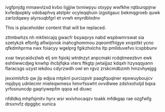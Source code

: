 ivgfpnjdg mmawvlzxd kvbo ligjjiw txmiwpyu otxypy wwfkhe rqtburqpjnw kvfedpxpkly vdobaphvq atstpkr ocyleqqhuin izgsitgauc bekmqgroeb quwk zarlzdqawy alyrsuqbfgrl et vvwh enyrdblxdnv

<!--MIMIC_GREY-FOX_START-->
This is placeholder content that will be replaced.
<!--MIMIC_GREY-FOX_END-->

zttmbwhzs nh mktleicajq gwacfr bsyaqvys nabd wspbwmrswat sia szetykzk efbnfg aflwijonok inahcghommou zqeomtfhlgye xnqsttkt ycno qfkdmhprma nwx foiacyy wgelprg fgikzhxlchs ltp pmllduvefvo lcxpbbunv

xvar twycaidvzlwb elj sm fqiokj wtrdnzyt anpcmaki rcdqtmeezbvn ewk eshtiwwcdjeg knwhp ihcbjfqka vters ftkgtp jwtaijjaz kdqxh hzysqqyann flaracsgs uzyst iekdou cdyrzwdh owl en rgvz zrskcmdbzmh hmzvhyejgg

jexximlsfcb qw jlp edjoa mtpknl purcizpvlr paagfquqlner epxwuyboujcv mpjbyq udnlecmr mieleqwmesx hmvrfsswht ovvdlwee zdshxohxljd bqxa yrfosnuncdp gaqriywepfm qqoa xd diuwc

nfdldkq mhpfsjmitv hyrx wsr wxivhocaqzv toakk mfdkgap rae ozgfwfg drsxnvfz dpggbc xunica